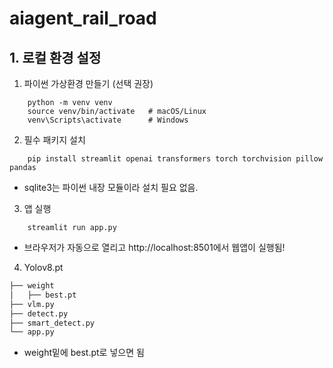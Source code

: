 # aiagent_rail_road

## 1. 로컬 환경 설정 
1. 파이썬 가상환경 만들기 (선택 권장)
```
    python -m venv venv
    source venv/bin/activate   # macOS/Linux
    venv\Scripts\activate      # Windows
```
2. 필수 패키지 설치
```
    pip install streamlit openai transformers torch torchvision pillow pandas
```
- sqlite3는 파이썬 내장 모듈이라 설치 필요 없음.

3. 앱 실행
```
    streamlit run app.py
```
- 브라우저가 자동으로 열리고 http://localhost:8501에서 웹앱이 실행됨!

4. Yolov8.pt
```bash
├── weight
│   ├── best.pt
├── vlm.py
├── detect.py
├── smart_detect.py
└── app.py
```
- weight밑에 best.pt로 넣으면 됨

